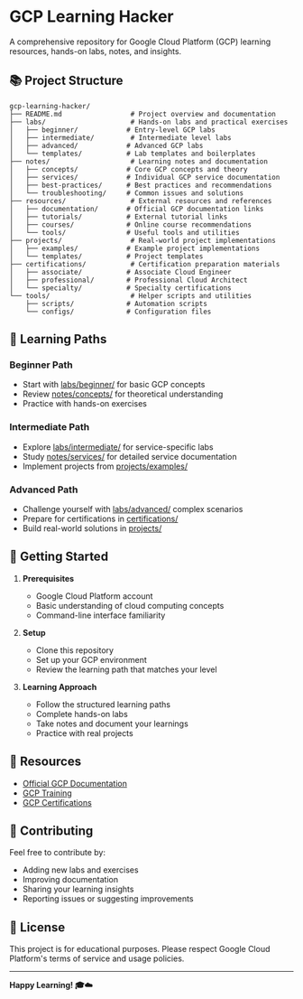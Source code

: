 # GCP Learning Hacker

A comprehensive repository for Google Cloud Platform (GCP) learning resources, hands-on labs, notes, and insights.

## 📚 Project Structure

```
gcp-learning-hacker/
├── README.md                 # Project overview and documentation
├── labs/                     # Hands-on labs and practical exercises
│   ├── beginner/            # Entry-level GCP labs
│   ├── intermediate/         # Intermediate level labs
│   ├── advanced/            # Advanced GCP labs
│   └── templates/           # Lab templates and boilerplates
├── notes/                    # Learning notes and documentation
│   ├── concepts/            # Core GCP concepts and theory
│   ├── services/            # Individual GCP service documentation
│   ├── best-practices/      # Best practices and recommendations
│   └── troubleshooting/     # Common issues and solutions
├── resources/                # External resources and references
│   ├── documentation/       # Official GCP documentation links
│   ├── tutorials/           # External tutorial links
│   ├── courses/             # Online course recommendations
│   └── tools/               # Useful tools and utilities
├── projects/                 # Real-world project implementations
│   ├── examples/            # Example project implementations
│   └── templates/           # Project templates
├── certifications/           # Certification preparation materials
│   ├── associate/           # Associate Cloud Engineer
│   ├── professional/        # Professional Cloud Architect
│   └── specialty/           # Specialty certifications
└── tools/                    # Helper scripts and utilities
    ├── scripts/             # Automation scripts
    └── configs/             # Configuration files
```

## 🎯 Learning Paths

### Beginner Path
- Start with [labs/beginner/](labs/beginner/) for basic GCP concepts
- Review [notes/concepts/](notes/concepts/) for theoretical understanding
- Practice with hands-on exercises

### Intermediate Path
- Explore [labs/intermediate/](labs/intermediate/) for service-specific labs
- Study [notes/services/](notes/services/) for detailed service documentation
- Implement projects from [projects/examples/](projects/examples/)

### Advanced Path
- Challenge yourself with [labs/advanced/](labs/advanced/) complex scenarios
- Prepare for certifications in [certifications/](certifications/)
- Build real-world solutions in [projects/](projects/)

## 🚀 Getting Started

1. **Prerequisites**
   - Google Cloud Platform account
   - Basic understanding of cloud computing concepts
   - Command-line interface familiarity

2. **Setup**
   - Clone this repository
   - Set up your GCP environment
   - Review the learning path that matches your level

3. **Learning Approach**
   - Follow the structured learning paths
   - Complete hands-on labs
   - Take notes and document your learnings
   - Practice with real projects

## 📖 Resources

- [Official GCP Documentation](https://cloud.google.com/docs)
- [GCP Training](https://cloud.google.com/training)
- [GCP Certifications](https://cloud.google.com/certification)

## 🤝 Contributing

Feel free to contribute by:
- Adding new labs and exercises
- Improving documentation
- Sharing your learning insights
- Reporting issues or suggesting improvements

## 📝 License

This project is for educational purposes. Please respect Google Cloud Platform's terms of service and usage policies.

---

**Happy Learning! 🎓☁️**
